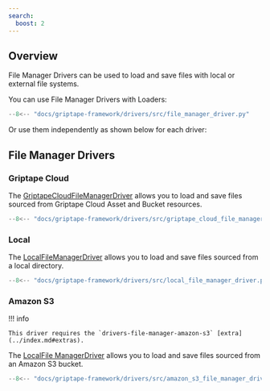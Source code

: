 ```yaml
---
search:
  boost: 2
---
```


## Overview

File Manager Drivers can be used to load and save files with local or external file systems.

You can use File Manager Drivers with Loaders:

```python
--8<-- "docs/griptape-framework/drivers/src/file_manager_driver.py"
```

Or use them independently as shown below for each driver:

## File Manager Drivers

### Griptape Cloud

The [GriptapeCloudFileManagerDriver](../../reference/griptape/drivers/file_manager/griptape_cloud_file_manager_driver.md) allows you to load and save files sourced from Griptape Cloud Asset and Bucket resources.

```python
--8<-- "docs/griptape-framework/drivers/src/griptape_cloud_file_manager_driver.py"
```

### Local

The [LocalFileManagerDriver](../../reference/griptape/drivers/file_manager/local_file_manager_driver.md) allows you to load and save files sourced from a local directory.

```python
--8<-- "docs/griptape-framework/drivers/src/local_file_manager_driver.py"
```

### Amazon S3

!!! info

    This driver requires the `drivers-file-manager-amazon-s3` [extra](../index.md#extras).

The [LocalFile ManagerDriver](../../reference/griptape/drivers/file_manager/amazon_s3_file_manager_driver.md) allows you to load and save files sourced from an Amazon S3 bucket.

```python
--8<-- "docs/griptape-framework/drivers/src/amazon_s3_file_manager_driver.py"
```
